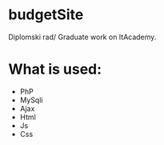 # budgetSite

Diplomski rad/ Graduate work on ItAcademy.

# What is used:
  <ul>
  <li>PhP</li>
  <li>MySqli</li>
  <li>Ajax</li>
  <li>Html</li>
  <li>Js</li>
  <li>Css</li>
  <ul>


